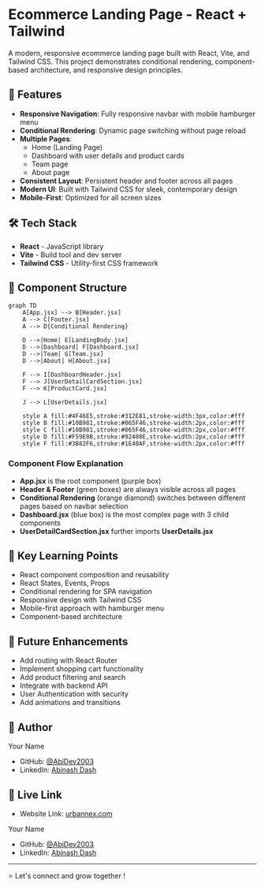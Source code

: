 # Ecommerce Landing Page - React + Tailwind

A modern, responsive ecommerce landing page built with React, Vite, and Tailwind CSS. This project demonstrates conditional rendering, component-based architecture, and responsive design principles.

## 🚀 Features

- **Responsive Navigation**: Fully responsive navbar with mobile hamburger menu
- **Conditional Rendering**: Dynamic page switching without page reload
- **Multiple Pages**: 
  - Home (Landing Page)
  - Dashboard with user details and product cards
  - Team page
  - About page
- **Consistent Layout**: Persistent header and footer across all pages
- **Modern UI**: Built with Tailwind CSS for sleek, contemporary design
- **Mobile-First**: Optimized for all screen sizes

## 🛠️ Tech Stack

- **React** - JavaScript library
- **Vite** - Build tool and dev server
- **Tailwind CSS** - Utility-first CSS framework

## 📁 Component Structure

```mermaid
graph TD
    A[App.jsx] --> B[Header.jsx]
    A --> C[Footer.jsx]
    A --> D{Conditional Rendering}
    
    D -->|Home| E[LandingBody.jsx]
    D -->|Dashboard| F[Dashboard.jsx]
    D -->|Team| G[Team.jsx]
    D -->|About| H[About.jsx]
    
    F --> I[DashboardHeader.jsx]
    F --> J[UserDetailCardSection.jsx]
    F --> K[ProductCard.jsx]
    
    J --> L[UserDetails.jsx]
    
    style A fill:#4F46E5,stroke:#312E81,stroke-width:3px,color:#fff
    style B fill:#10B981,stroke:#065F46,stroke-width:2px,color:#fff
    style C fill:#10B981,stroke:#065F46,stroke-width:2px,color:#fff
    style D fill:#F59E0B,stroke:#92400E,stroke-width:2px,color:#fff
    style F fill:#3B82F6,stroke:#1E40AF,stroke-width:2px,color:#fff
```

### Component Flow Explanation
- **App.jsx** is the root component (purple box)
- **Header & Footer** (green boxes) are always visible across all pages
- **Conditional Rendering** (orange diamond) switches between different pages based on navbar selection
- **Dashboard.jsx** (blue box) is the most complex page with 3 child components
- **UserDetailCardSection.jsx** further imports **UserDetails.jsx**


## 🎯 Key Learning Points

- React component composition and reusability
- React States, Events, Props
- Conditional rendering for SPA navigation
- Responsive design with Tailwind CSS
- Mobile-first approach with hamburger menu
- Component-based architecture

## 🔮 Future Enhancements

- Add routing with React Router
- Implement shopping cart functionality
- Add product filtering and search
- Integrate with backend API
- User Authentication with security
- Add animations and transitions

## 👤 Author

Your Name
- GitHub: [@AbiDev2003](https://github.com/AbiDev2003)
- LinkedIn: [Abinash Dash](https://linkedin.com/in/abinashDev)

## 🔗 Live Link
- Website Link: [urbannex.com](https://react-project-ecommerce-landing-pag.vercel.app/)


Your Name
- GitHub: [@AbiDev2003](https://github.com/AbiDev2003)
- LinkedIn: [Abinash Dash](https://linkedin.com/in/abinashDev)

---

⭐ Let's connect and grow together !
